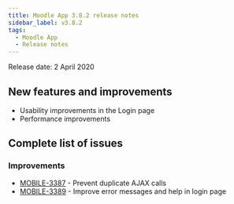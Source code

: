 ```yaml
---
title: Moodle App 3.8.2 release notes
sidebar_label: v3.8.2
tags:
  - Moodle App
  - Release notes
---
```


Release date: 2 April 2020

## New features and improvements

- Usability improvements in the Login page
- Performance improvements

## Complete list of issues

### Improvements

- [MOBILE-3387](https://tracker.moodle.org/browse/MOBILE-3387) - Prevent duplicate AJAX calls
- [MOBILE-3389](https://tracker.moodle.org/browse/MOBILE-3389) - Improve error messages and help in login page
